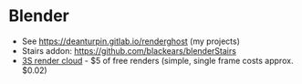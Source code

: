 # Blender
- See https://deanturpin.gitlab.io/renderghost (my projects)
- Stairs addon: https://github.com/blackears/blenderStairs
- [3S render cloud](https://3sfarm.io) - $5 of free renders (simple, single frame costs approx. $0.02)

